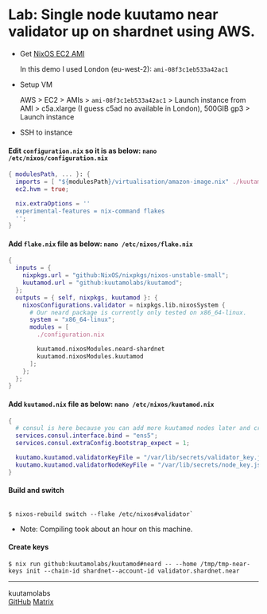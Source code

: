 # Lab: Single node kuutamo near validator up on shardnet using AWS.

- Get [NixOS EC2 AMI](https://nixos.org/download.html#nixos-amazon)

  In this demo I used London (eu-west-2): `ami-08f3c1eb533a42ac1` 

- Setup VM

  AWS > EC2 > AMIs > `ami-08f3c1eb533a42ac1` > Launch instance from AMI > c5a.xlarge (I guess c5ad no available in London), 500GIB gp3 > Launch instance

- SSH to instance

#### Edit `configuration.nix` so it is as below: `nano /etc/nixos/configuration.nix`

```nix
{ modulesPath, ... }: {
  imports = [ "${modulesPath}/virtualisation/amazon-image.nix" ./kuutamod.nix];
  ec2.hvm = true;

  nix.extraOptions = ''
  experimental-features = nix-command flakes
  '';  
}
```

#### Add `flake.nix` file as below: `nano /etc/nixos/flake.nix`

```nix
{
  inputs = {
    nixpkgs.url = "github:NixOS/nixpkgs/nixos-unstable-small";
    kuutamod.url = "github:kuutamolabs/kuutamod";
  };
  outputs = { self, nixpkgs, kuutamod }: {
    nixosConfigurations.validator = nixpkgs.lib.nixosSystem {
      # Our neard package is currently only tested on x86_64-linux.
      system = "x86_64-linux";
      modules = [
        ./configuration.nix

        kuutamod.nixosModules.neard-shardnet
        kuutamod.nixosModules.kuutamod
      ];
    };
  };
}
```
#### Add `kuutamod.nix` file as below: `nano /etc/nixos/kuutamod.nix`

```nix
{
  # consul is here because you can add more kuutamod nodes later and create an Active/Passive HA cluster.
  services.consul.interface.bind = "ens5";
  services.consul.extraConfig.bootstrap_expect = 1;

  kuutamo.kuutamod.validatorKeyFile = "/var/lib/secrets/validator_key.json";
  kuutamo.kuutamod.validatorNodeKeyFile = "/var/lib/secrets/node_key.json";
}
```

#### Build and switch



```console

$ nixos-rebuild switch --flake /etc/nixos#validator`

```

- Note: Compiling took about an hour on this machine.

#### Create keys

```console
$ nix run github:kuutamolabs/kuutamod#neard -- --home /tmp/tmp-near-keys init --chain-id shardnet--account-id validator.shardnet.near
```


---
kuutamolabs  
[GitHub](https://github.com/kuutamolabs/kuutamod) [Matrix](https://matrix.to/#/#kuutamo-chat:kuutamo.chat)
